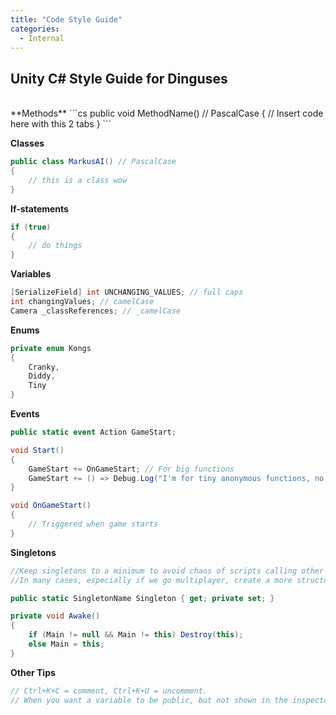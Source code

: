 ```yaml
---
title: "Code Style Guide"
categories:
  - Internal
---
```


## Unity C# Style Guide for Dinguses

<br>
**Methods**
```cs
public void MethodName() // PascalCase
{
    // Insert code here with this 2 tabs
}
```

**Classes**
```cs
public class MarkusAI() // PascalCase
{
    // this is a class wow
}
```

**If-statements**
```cs
if (true) 
{
    // do things
}
```

**Variables**
```cs
[SerializeField] int UNCHANGING_VALUES; // full caps
int changingValues; // camelCase
Camera _classReferences; // _camelCase
```

**Enums**
```cs
private enum Kongs 
{
    Cranky,
    Diddy,
    Tiny
}
```

**Events**
```cs
public static event Action GameStart;

void Start() 
{
    GameStart += OnGameStart; // For big functions
    GameStart += () => Debug.Log("I'm for tiny anonymous functions, no reason to create a separate function");
}

void OnGameStart() 
{
    // Triggered when game starts
}
```

**Singletons**
```cs
//Keep singletons to a minimum to avoid chaos of scripts calling other scripts from all over, it becomes very difficult to track as the project balloons.
//In many cases, especially if we go multiplayer, create a more structured delivery of information rather than directly asking for the information.

public static SingletonName Singleton { get; private set; }

private void Awake()
{
    if (Main != null && Main != this) Destroy(this);
    else Main = this;
}
```

**Other Tips**
```cs
// Ctrl+K+C = comment, Ctrl+K+U = uncomment.
// When you want a variable to be public, but not shown in the inspector window use 'internal'
```
